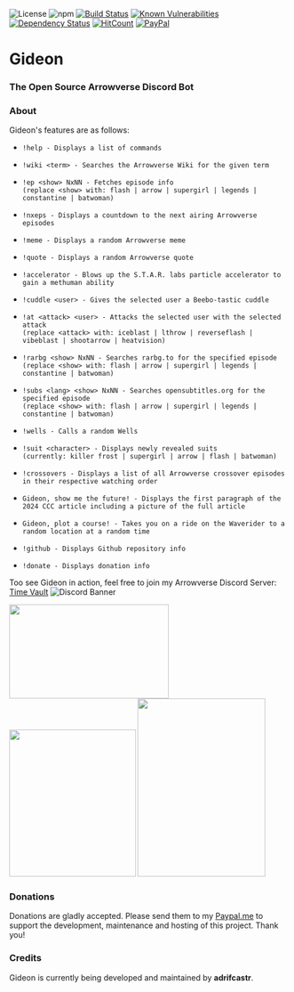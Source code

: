 ![License](https://img.shields.io/badge/License-GPLv2-blue.svg)
![npm](https://img.shields.io/npm/v/discord.js.svg)
[![Build Status](https://travis-ci.org/adrifcastr/Gideon.svg?branch=master)](https://travis-ci.org/adrifcastr/Gideon)
[![Known Vulnerabilities](https://snyk.io//test/github/adrifcastr/Gideon/badge.svg?targetFile=package.json)](https://snyk.io//test/github/adrifcastr/Gideon)
[![Dependency Status](https://david-dm.org/adrifcastr/Gideon.svg)](https://david-dm.org/adrifcastr/Gideon.svg)
[![HitCount](http://hits.dwyl.io/adrifcastr/Gideon.svg)](http://hits.dwyl.io/adrifcastr/Gideon)
[![PayPal](https://img.shields.io/badge/Paypal-Donate!-%2300457C.svg?logo=paypal&style=flat)](https://paypal.me/adrifcastr)

# Gideon  
### The Open Source Arrowverse Discord Bot

### About

Gideon's features are as follows:

* `!help - Displays a list of commands`

* `!wiki <term> - Searches the Arrowverse Wiki for the given term`
  
* `!ep <show> NxNN - Fetches episode info`\
  `(replace <show> with: flash | arrow | supergirl | legends | constantine | batwoman)`
  
* `!nxeps - Displays a countdown to the next airing Arrowverse episodes`
  
* `!meme - Displays a random Arrowverse meme`

* `!quote - Displays a random Arrowverse quote`

* `!accelerator - Blows up the S.T.A.R. labs particle accelerator to gain a methuman ability`

* `!cuddle <user> - Gives the selected user a Beebo-tastic cuddle`

* `!at <attack> <user> - Attacks the selected user with the selected attack`\
  `(replace <attack> with: iceblast | lthrow | reverseflash | vibeblast | shootarrow | heatvision)`
  
* `!rarbg <show> NxNN - Searches rarbg.to for the specified episode`\
   `(replace <show> with: flash | arrow | supergirl | legends | constantine | batwoman)`
  
* `!subs <lang> <show> NxNN - Searches opensubtitles.org for the specified episode`\
  `(replace <show> with: flash | arrow | supergirl | legends | constantine | batwoman)`
   
* `!wells - Calls a random Wells`

* `!suit <character> - Displays newly revealed suits`\
   `(currently: killer frost | supergirl | arrow | flash | batwoman)`
  
* `!crossovers - Displays a list of all Arrowverse crossover episodes in their respective watching order`

* `Gideon, show me the future! - Displays the first paragraph of the 2024 CCC article including a picture of the full article`

* `Gideon, plot a course! - Takes you on a ride on the Waverider to a random location at a random time`

* `!github - Displays Github repository info`

* `!donate - Displays donation info`

Too see Gideon in action, feel free to join my Arrowverse Discord Server: [Time Vault](https://invite.gg/tmvt) 
![Discord Banner](https://discordapp.com/api/guilds/595318490240385037/widget.png?style=banner2)

<a href="https://i.imgur.com/9Pdixuy.png"><img src="https://i.imgur.com/9Pdixuy.png" width="286.5" height="168.5"/></a>
<a href="https://i.imgur.com/5e9uJpm.png"><img src="https://i.imgur.com/5e9uJpm.png" width="227.5" height="264"/></a>
<a href="https://i.imgur.com/uuyP8jC.png"><img src="https://i.imgur.com/uuyP8jC.png" width="230" height="320"/></a>

### Donations

Donations are gladly accepted. Please send them to my [Paypal.me](https://www.paypal.me/adrifcastr)
to support the development, maintenance and hosting of this project. Thank you!

### Credits

Gideon is currently being developed and maintained by __adrifcastr__.<br>
